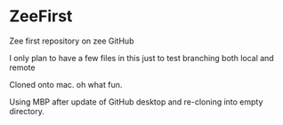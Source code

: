 # ZeeFirst
Zee first repository on zee GitHub

I only plan to have a few files in this just to test branching both local and remote

Cloned onto mac. oh what fun.

Using MBP after update of GitHub desktop and re-cloning into empty directory.
